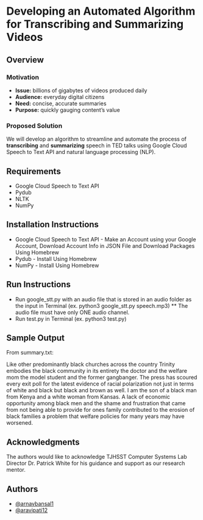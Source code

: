 # Developing an Automated Algorithm for Transcribing and Summarizing Videos


## Overview

### Motivation

* **Issue:** billions of gigabytes of videos produced daily
* **Audience:** everyday digital citizens
* **Need:** concise, accurate summaries
* **Purpose:** quickly gauging content’s value

### Proposed Solution

We will develop an algorithm to streamline and automate the process of **transcribing** and **summarizing** speech in TED talks using Google Cloud Speech to Text API and natural language processing (NLP).

## Requirements

* Google Cloud Speech to Text API
* Pydub
* NLTK
* NumPy

## Installation Instructions

* Google Cloud Speech to Text API - Make an Account using your Google Account, Download Account Info in JSON File and Download Packages Using Homebrew
* Pydub - Install Using Homebrew
* NumPy - Install Using Homebrew

## Run Instructions

* Run google_stt.py with an audio file that is stored in an audio folder as the input in Terminal (ex. python3 google_stt.py speech.mp3)
** The audio file must have only ONE audio channel.
* Run test.py in Terminal (ex. python3 test.py)

## Sample Output

From summary.txt:

Like other predominantly black churches across the country Trinity embodies
the black community in its entirety the doctor and the welfare mom the model
student and the former gangbanger. The press has scoured every exit poll for
the latest evidence of racial polarization not just in terms of white and
black but black and brown as well. I am the son of a black man from Kenya and
a white woman from Kansas. A lack of economic opportunity among black men and
the shame and frustration that came from not being able to provide for ones
family contributed to the erosion of black families a problem that welfare
policies for many years may have worsened.

## Acknowledgments
The authors would like to acknowledge TJHSST Computer Systems Lab Director Dr. Patrick White for his guidance and support as our research mentor.

## Authors
- [@arnavbansal1](https://github.com/arnavbansal1)
- [@aravipati12](https://github.com/aravipati12)
